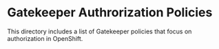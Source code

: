 # Gatekeeper Authrorization Policies

This directory includes a list of Gatekeeper policies that focus on authorization in OpenShift.
